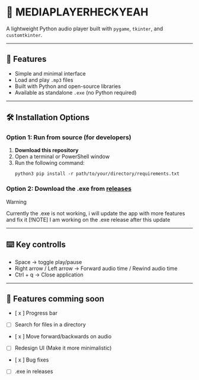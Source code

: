 # 🎵 MEDIAPLAYERHECKYEAH

A lightweight Python audio player built with `pygame`, `tkinter`, and `customtkinter`.

---

## 🚀 Features

- Simple and minimal interface
- Load and play `.mp3` files
- Built with Python and open-source libraries
- Available as standalone `.exe` (no Python required)

---

## 🛠️ Installation Options

### Option 1: Run from source (for developers)

1. **Download this repository**
2. Open a terminal or PowerShell window
3. Run the following command:
   ```
   python3 pip install -r path/to/your/directory/requirements.txt
   ```
### Option 2: Download the .exe from [releases](https://github.com/Gato-Chamuscador/mediaplayerheckyeah/releases/tag/audioplayer)
>[!WARNING]
>Currently the .exe is not working, i will update the app with more features and fix it
>[!NOTE]
>I am working on the .exe release after this update

---

## ⌨️ Key controlls

- Space -> toggle play/pause
- Right arrow / Left arrow -> Forward audio time / Rewind audio time
- Ctrl + q -> Close application

---
## 🎈 Features comming soon

- [ x ] Progress bar
- [ ] Search for files in a directory
- [ x ] Move forward/backwards on audio
- [ ] Redesign UI (Make it more minimalistic)
- [ x ] Bug fixes 
- [ ] .exe in releases

